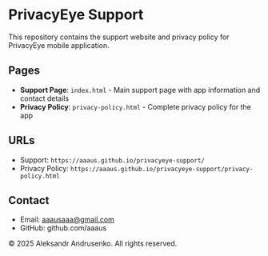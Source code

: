 # PrivacyEye Support

This repository contains the support website and privacy policy for PrivacyEye mobile application.

## Pages

- **Support Page**: `index.html` - Main support page with app information and contact details
- **Privacy Policy**: `privacy-policy.html` - Complete privacy policy for the app

## URLs

- Support: `https://aaaus.github.io/privacyeye-support/`
- Privacy Policy: `https://aaaus.github.io/privacyeye-support/privacy-policy.html`

## Contact

- Email: aaausaaa@gmail.com
- GitHub: github.com/aaaus

© 2025 Aleksandr Andrusenko. All rights reserved.
